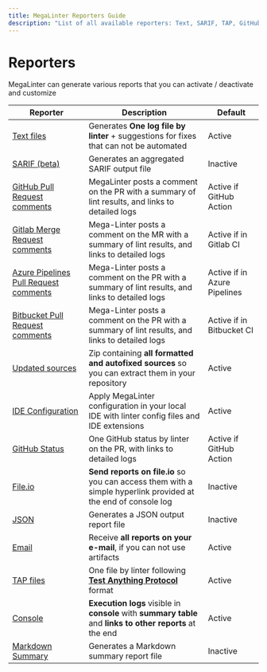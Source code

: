 ```yaml
---
title: MegaLinter Reporters Guide
description: "List of all available reporters: Text, SARIF, TAP, GitHub, Gitlab, Azure, IDE, File.io, Email, JSON…"
---
```

<!-- markdownlint-disable MD013 -->
<!-- Generated by .automation/build.py, please do not update manually -->
<!-- reporters-section-start -->

# Reporters

MegaLinter can generate various reports that you can activate / deactivate and customize

| Reporter                                                                      | Description                                                                                                   | Default                      |
|-------------------------------------------------------------------------------|---------------------------------------------------------------------------------------------------------------|------------------------------|
| [Text files](reporters/TextReporter.md)                                       | Generates **One log file by linter** + suggestions for fixes that can not be automated                        | Active                       |
| [SARIF (beta)](reporters/SarifReporter.md)                                    | Generates an aggregated SARIF output file                                                                     | Inactive                     |
| [GitHub Pull Request comments](reporters/GitHubCommentReporter.md)            | MegaLinter posts a comment on the PR with a summary of lint results, and links to detailed logs               | Active if GitHub Action      |
| [Gitlab Merge Request comments](reporters/GitlabCommentReporter.md)           | Mega-Linter posts a comment on the MR with a summary of lint results, and links to detailed logs              | Active if in Gitlab CI       |
| [Azure Pipelines Pull Request comments](reporters/AzureCommentReporter.md)    | Mega-Linter posts a comment on the PR with a summary of lint results, and links to detailed logs              | Active if in Azure Pipelines |
| [Bitbucket Pull Request comments](docs/reporters/BitbucketCommentReporter.md) | Mega-Linter posts a comment on the PR with a summary of lint results, and links to detailed logs              | Active if in Bitbucket CI    |
| [Updated sources](reporters/UpdatedSourcesReporter.md)                        | Zip containing **all formatted and autofixed sources** so you can extract them in your repository             | Active                       |
| [IDE Configuration](reporters/ConfigReporter.md)                              | Apply MegaLinter configuration in your local IDE with linter config files and IDE extensions                  | Active                       |
| [GitHub Status](reporters/GitHubStatusReporter.md)                            | One GitHub status by linter on the PR, with links to detailed logs                                            | Active if GitHub Action      |
| [File.io](reporters/FileIoReporter.md)                                        | **Send reports on file.io** so you can access them with a simple hyperlink provided at the end of console log | Inactive                     |
| [JSON](reporters/JsonReporter.md)                                             | Generates a JSON output report file                                                                           | Inactive                     |
| [Email](reporters/EmailReporter.md)                                           | Receive **all reports on your e-mail**, if you can not use artifacts                                          | Active                       |
| [TAP files](reporters/TapReporter.md)                                         | One file by linter following [**Test Anything Protocol**](https://testanything.org/) format                   | Active                       |
| [Console](reporters/ConsoleReporter.md)                                       | **Execution logs** visible in **console** with **summary table** and **links to other reports** at the end    | Active                       |
| [Markdown Summary](docs/reporters/MarkdownSummaryReporter.md)                 | Generates a Markdown summary report file                                                                      | Inactive                     |

<!-- reporters-section-end -->
